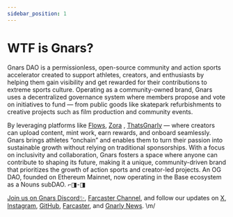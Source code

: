 ```yaml
---
sidebar_position: 1
---
```


#  WTF is Gnars? 

Gnars DAO is a permissionless, open-source community and action sports accelerator created to support athletes, creators, and enthusiasts by helping them gain visibility and get rewarded for their contributions to extreme sports culture. Operating as a community-owned brand, Gnars uses a decentralized governance system where members propose and vote on initiatives to fund — from public goods like skatepark refurbishments to creative projects such as film production and community events. 

By leveraging platforms like [Flows](https://flows.wtf/gnars), [Zora](https://zora.co/@gnarscommunity) , [ThatsGnarly](https://thatsgnarly.com) — where creators can upload content, mint work, earn rewards, and onboard seamlessly. Gnars brings athletes “onchain” and enables them to turn their passion into sustainable growth without relying on traditional sponsorships. With a focus on inclusivity and collaboration, Gnars fosters a space where anyone can contribute to shaping its future, making it a unique, community-driven brand that prioritizes the growth of action sports and creator-led projects. An OG DAO, founded on Ethereum Mainnet, now operating in the Base ecosystem as a Nouns subDAO. ⌐◨-◨

[Join us on Gnars Discord✨](https://discord.gg/hr3c6UaH), [Farcaster Channel](https://farcaster.xyz/~/channel/gnars), and follow our updates on [X](https://x.com/gnars_dao), [Instagram](https://www.instagram.com/gnarsdao/), [GitHub](https://github.com), [Farcaster](https://farcaster.xyz/gnars), and [Gnarly News](https://paragraph.com/@gnars). \m/
